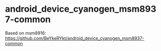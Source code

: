 # android_device_cyanogen_msm8937-common
Based on msm8916: https://github.com/BeYkeRYkt/android_device_cyanogen_msm8937-common
